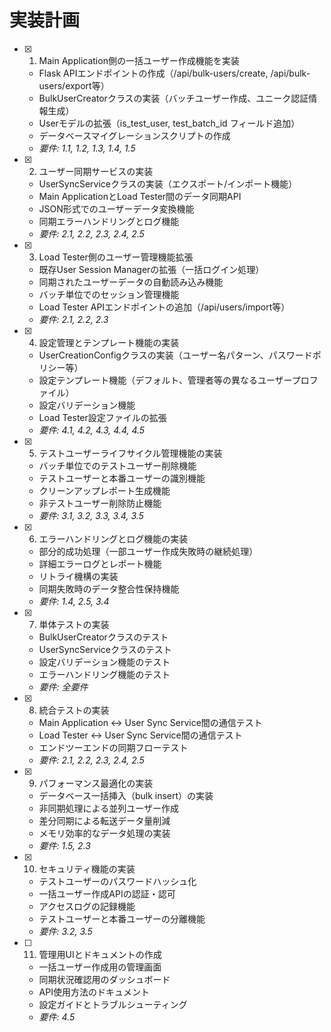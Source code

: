 # 実装計画

- [x] 1. Main Application側の一括ユーザー作成機能を実装
  - Flask APIエンドポイントの作成（/api/bulk-users/create, /api/bulk-users/export等）
  - BulkUserCreatorクラスの実装（バッチユーザー作成、ユニーク認証情報生成）
  - Userモデルの拡張（is_test_user, test_batch_id フィールド追加）
  - データベースマイグレーションスクリプトの作成
  - _要件: 1.1, 1.2, 1.3, 1.4, 1.5_

- [x] 2. ユーザー同期サービスの実装
  - UserSyncServiceクラスの実装（エクスポート/インポート機能）
  - Main ApplicationとLoad Tester間のデータ同期API
  - JSON形式でのユーザーデータ変換機能
  - 同期エラーハンドリングとログ機能
  - _要件: 2.1, 2.2, 2.3, 2.4, 2.5_

- [x] 3. Load Tester側のユーザー管理機能拡張
  - 既存User Session Managerの拡張（一括ログイン処理）
  - 同期されたユーザーデータの自動読み込み機能
  - バッチ単位でのセッション管理機能
  - Load Tester APIエンドポイントの追加（/api/users/import等）
  - _要件: 2.1, 2.2, 2.3_

- [x] 4. 設定管理とテンプレート機能の実装
  - UserCreationConfigクラスの実装（ユーザー名パターン、パスワードポリシー等）
  - 設定テンプレート機能（デフォルト、管理者等の異なるユーザープロファイル）
  - 設定バリデーション機能
  - Load Tester設定ファイルの拡張
  - _要件: 4.1, 4.2, 4.3, 4.4, 4.5_

- [x] 5. テストユーザーライフサイクル管理機能の実装
  - バッチ単位でのテストユーザー削除機能
  - テストユーザーと本番ユーザーの識別機能
  - クリーンアップレポート生成機能
  - 非テストユーザー削除防止機能
  - _要件: 3.1, 3.2, 3.3, 3.4, 3.5_

- [x] 6. エラーハンドリングとログ機能の実装
  - 部分的成功処理（一部ユーザー作成失敗時の継続処理）
  - 詳細エラーログとレポート機能
  - リトライ機構の実装
  - 同期失敗時のデータ整合性保持機能
  - _要件: 1.4, 2.5, 3.4_

- [x] 7. 単体テストの実装
  - BulkUserCreatorクラスのテスト
  - UserSyncServiceクラスのテスト
  - 設定バリデーション機能のテスト
  - エラーハンドリング機能のテスト
  - _要件: 全要件_

- [x] 8. 統合テストの実装
  - Main Application ↔ User Sync Service間の通信テスト
  - Load Tester ↔ User Sync Service間の通信テスト
  - エンドツーエンドの同期フローテスト
  - _要件: 2.1, 2.2, 2.3, 2.4, 2.5_

- [x] 9. パフォーマンス最適化の実装
  - データベース一括挿入（bulk insert）の実装
  - 非同期処理による並列ユーザー作成
  - 差分同期による転送データ量削減
  - メモリ効率的なデータ処理の実装
  - _要件: 1.5, 2.3_

- [x] 10. セキュリティ機能の実装
  - テストユーザーのパスワードハッシュ化
  - 一括ユーザー作成APIの認証・認可
  - アクセスログの記録機能
  - テストユーザーと本番ユーザーの分離機能
  - _要件: 3.2, 3.5_

- [ ] 11. 管理用UIとドキュメントの作成
  - 一括ユーザー作成用の管理画面
  - 同期状況確認用のダッシュボード
  - API使用方法のドキュメント
  - 設定ガイドとトラブルシューティング
  - _要件: 4.5_